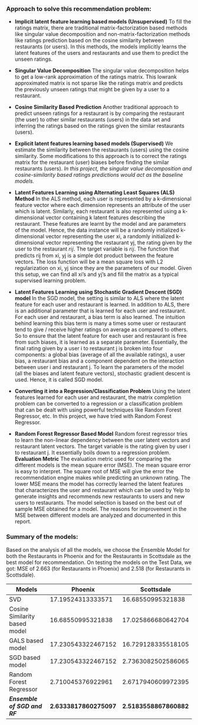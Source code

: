 ### Approach to solve this recommendation problem:

  - **Implicit latent feature learning based models (Unsupervised)**
    To fill the ratings matrix, there are traditional matrix-factorization based methods like singular value decomposition and non-matrix-factorization methods like ratings prediction based on the cosine similarity between restaurants (or users). In this methods, the models implicitly learns the latent features of the users and restaurants and use them to predict the unseen ratings.

  - **Singular Value Decomposition**
The singular value decomposition helps to get a low-rank approximation of the ratings matrix. This lowrank approximated matrix is not sparse like the ratings matrix and predicts the previously unseen ratings that might be given by a user to a restaurant.
  - **Cosine Similarity Based Prediction**
    Another traditional approach to predict unseen ratings for a restaurant is by comparing the restaurant (the user) to other similar restaurants (users) in the data set and inferring the ratings based on the ratings given the similar restaurants (users).
  - **Explicit latent features learning based models (Supervised)**
 We estimate the similarity between the restaurants (users) using the cosine similarity. Some modifications to this approach is to correct the ratings matrix for the restaurant (user) biases before finding the similar restaurants (users).
  *In this project, the singular value decomposition and cosine-similarity based ratings predictions would act as the baseline models.*
  - **Latent Features Learning using Alternating Least Squares (ALS) Method**
    In the ALS method, each user is represented by a k-dimensional feature vector where each dimension represents an attribute of the user which is latent. Similarly, each restaurant is also represented using a k-dimensional vector containing k latent features describing the restaurant. These features are learnt by the model and are parameters of the model. Hence, the data instance will be a randomly initialized k-dimensional vector representing the user xi, a randomly initialized k-dimensional vector representing the restaurant yj, the rating given by the user to the restaurant 𝑟𝑖𝑗. The target variable is 𝑟𝑖𝑗. The function that predicts rij from xi, yj is a simple dot product between the feature vectors. The loss function will be a mean square loss with L2 regularization on xi, yj since they are the parameters of our model. Given this setup, we can find all xi’s and yj’s and fill the matrix as a typical supervised learning problem.
  - **Latent Features Learning using Stochastic Gradient Descent (SGD) model**
    In the SGD model, the setting is similar to ALS where the latent feature for each user and restaurant is learned. In addition to ALS, there is an additional parameter that is learned for each user and restaurant. For each user and restaurant, a bias term is also learned. The intuition behind learning this bias term is many a times some user or restaurant tend to give / receive higher ratings on average as compared to others. So to ensure that the latent feature for each user and restaurant is free from such biases, it is learned as a separate parameter. Essentially, the final rating given by a user i to restaurant j is broken into four components: a global bias (average of all the available ratings), a user bias, a restaurant bias and a component dependent on the interaction between user i and restaurant j. To learn the parameters of the model (all the biases and latent feature vectors), stochastic gradient descent is used. Hence, it is called SGD model.
  - **Converting it into a Regression/Classification Problem**
 Using the latent features learned for each user and restaurant, the matrix completion problem can be converted to a regression or a classification problem that can be dealt with using powerful techniques like Random Forest Regressor, etc. In this project, we have tried with Random Forest Regressor.
- **Random Forest Regressor Based Model**
  Random forest regressor tries to learn the non-linear dependency between the user latent vectors and restaurant latent vectors. The target variable is the rating given by user i to restaurant j. It essentially boils down to a regression problem.
  **Evaluation Metric**
  The evaluation metric used for comparing the different models is the mean square error (MSE). The mean square error is easy to interpret. The square root of MSE will give the error the recommendation engine makes while predicting an unknown rating. The lower MSE means the model has correctly learned the latent features that characterizes the user and restaurant which can be used by Yelp to generate insights and recommends new restaurants to users and new users to restaurants.
  The model selection is based on the best out of sample MSE obtained for a model. The reasons for improvement in the MSE between different models are analyzed and documented in this report.
  


### Summary of the models:

Based on the analysis of all the models, we choose the Ensemble Model for both the Restaurants in Phoenix and for the Restaurants in Scottsdale as the best model for recommendation.
On testing the models on the Test Data, we got: MSE of 2.663 (for Restaurants in Phoenix) and 2.518 (for Restaurants in Scottsdale).

| Models                        | Phoenix                | Scottsdale             |
| ----------------------------- | ---------------------- | ---------------------- |
| SVD                           | 17.19524313333571      | 16.68550995321838      |
| Cosine Similarity based model | 16.68550995321838      | 17.025866680642704     |
| GALS based model              | 17.230543322467152     | 16.729128335518105     |
| SGD based model               | 17.230543322467152     | 2.7363082502586065     |
| Random Forest Regressor       | 2.710045376922961      | 2.6717940609972395     |
| ***Ensemble of SGD and RF***  | **2.6333817860275097** | **2.5183558867860882** |

